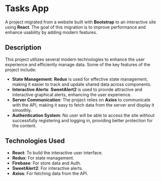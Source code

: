 # Tasks App

A project migrated from a website built with **Bootstrap** to an interactive site using **React**. The goal of this migration is to improve performance and enhance usability by adding modern features.

## Description

This project utilizes several modern technologies to enhance the user experience and efficiently manage data. Some of the key features of the project include:

- **State Management**: **Redux** is used for effective state management, making it easier to track and update shared data across components.
- **Interactive Alerts**: **SweetAlert2** is used to provide attractive and interactive graphical alerts, enhancing the user experience.
- **Server Communication**: The project relies on **Axios** to communicate with the API, making it easy to fetch data from the server and display it smoothly.
- **Authentication System**: No user will be able to access the site without successfully registering and logging in, providing better protection for the content.

## Technologies Used

- **React**: To build the interactive user interface.
- **Redux**: For state management.
- **Firebase**: For store data and Auth.
- **SweetAlert2**: For interactive alerts.
- **Axios**: For fetching data from the API.
